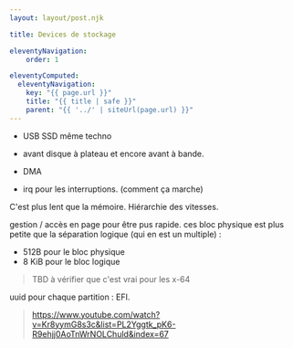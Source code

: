 ```yaml
---
layout: layout/post.njk

title: Devices de stockage

eleventyNavigation:
    order: 1

eleventyComputed:
  eleventyNavigation:
    key: "{{ page.url }}"
    title: "{{ title | safe }}"
    parent: "{{ '../' | siteUrl(page.url) }}"
---
```


- USB SSD même techno
- avant disque à plateau et encore avant à bande.

- DMA 
- irq pour les interruptions. (comment ça marche)

C'est plus lent que la mémoire. Hiérarchie des vitesses.

gestion / accès en page pour être pus rapide. ces bloc physique est plus petite que la séparation logique (qui en est un multiple) :

- 512B pour le bloc physique
- 8 KiB pour le bloc logique

> TBD à vérifier que c'est vrai pour les x-64

uuid pour chaque partition : EFI.

> <https://www.youtube.com/watch?v=Kr8yymG8s3c&list=PL2Yggtk_pK6-R9ehjj0AoTnWrNOLChuld&index=67>
